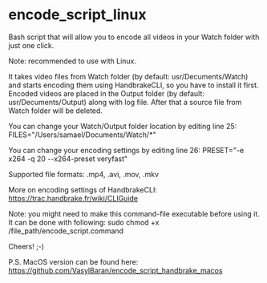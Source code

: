 # encode_script_linux
Bash script that will allow you to encode all videos in your Watch folder with just one click. 

Note: recommended to use with Linux.

It takes video files from Watch folder (by default: usr/Decuments/Watch) and starts encoding them using HandbrakeCLI, so you have to install it first. Encoded videos are placed in the Output folder (by default: usr/Decuments/Output) along with log file. After that a source file from Watch folder will be deleted.

You can change your Watch/Output folder location by editing line 25: FILES="/Users/samael/Documents/Watch/*"

You can change your encoding settings by editing line 26: PRESET="-e x264 -q 20 --x264-preset veryfast"

Supported file formats: .mp4, .avi, .mov, .mkv

More on encoding settings of HandbrakeCLI: https://trac.handbrake.fr/wiki/CLIGuide

Note: you might need to make this command-file executable before using it. It can be done with following: sudo chmod +x /file_path/encode_script.command

Cheers! ;-)

P.S. MacOS version can be found here: https://github.com/VasylBaran/encode_script_handbrake_macos